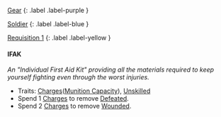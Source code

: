 
[Gear](Game/Gear-List)
{: .label .label-purple }

[Soldier](Game/Soldier)
{: .label .label-blue }

[Requisition 1](Game/Deployment#Requisition)
{: .label .label-yellow }
#### IFAK
*An "Individual First Aid Kit" providing all the materials required to keep yourself fighting even through the worst injuries.*

* Traits: [Charges](Core/Terminology#Charges)([Munition Capacity](Game/Additional-Attributes#Munition%20Capacity)), [Unskilled](Game/Core/Gear#Unskilled)
* Spend 1 [Charges](Core/Gear#Charges) to remove [Defeated](Core/Effects#Defeated).
* Spend 2 [Charges](Core/Gear#Charges) to remove [Wounded](Core/Effects#Wounded).

